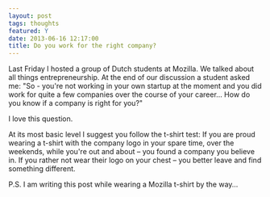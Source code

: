 ```yaml
---
layout: post
tags: thoughts
featured: Y
date: 2013-06-16 12:17:00
title: Do you work for the right company?
---
```

Last Friday I hosted a group of Dutch students at Mozilla. We talked about all things entrepreneurship. At the end of our discussion a student asked me: "So - you're not working in your own startup at the moment and you did work for quite a few companies over the course of your career… How do you know if a company is right for you?"

I love this question.

At its most basic level I suggest you follow the t-shirt test: If you are proud wearing a t-shirt with the company logo in your spare time, over the weekends, while you're out and about – you found a company you believe in. If you rather not wear their logo on your chest – you better leave and find something different.

P.S. I am writing this post while wearing a Mozilla t-shirt by the way…